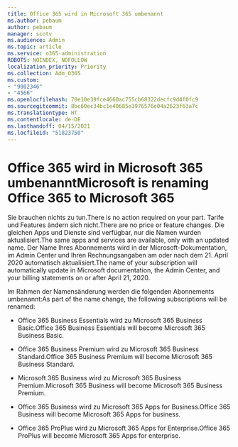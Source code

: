 ```yaml
---
title: Office 365 wird in Microsoft 365 umbenannt
ms.author: pebaum
author: pebaum
manager: scotv
ms.audience: Admin
ms.topic: article
ms.service: o365-administration
ROBOTS: NOINDEX, NOFOLLOW
localization_priority: Priority
ms.collection: Adm_O365
ms.custom:
- "9002346"
- "4566"
ms.openlocfilehash: 70e10e39fce4660ac755cb68322decfc9d4f0fc9
ms.sourcegitcommit: 8bc60ec34bc1e40685e3976576e04a2623f63a7c
ms.translationtype: HT
ms.contentlocale: de-DE
ms.lasthandoff: 04/15/2021
ms.locfileid: "51823750"
---
```

# <a name="microsoft-is-renaming-office-365-to-microsoft-365"></a><span data-ttu-id="4a765-102">Office 365 wird in Microsoft 365 umbenannt</span><span class="sxs-lookup"><span data-stu-id="4a765-102">Microsoft is renaming Office 365 to Microsoft 365</span></span>

<span data-ttu-id="4a765-103">Sie brauchen nichts zu tun.</span><span class="sxs-lookup"><span data-stu-id="4a765-103">There is no action required on your part.</span></span> <span data-ttu-id="4a765-104">Tarife und Features ändern sich nicht.</span><span class="sxs-lookup"><span data-stu-id="4a765-104">There are no price or feature changes.</span></span> <span data-ttu-id="4a765-105">Die gleichen Apps und Dienste sind verfügbar, nur die Namen wurden aktualisiert.</span><span class="sxs-lookup"><span data-stu-id="4a765-105">The same apps and services are available, only with an updated name.</span></span> <span data-ttu-id="4a765-106">Der Name Ihres Abonnements wird in der Microsoft-Dokumentation, im Admin Center und Ihren Rechnungsangaben am oder nach dem 21. April 2020 automatisch aktualisiert.</span><span class="sxs-lookup"><span data-stu-id="4a765-106">The name of your subscription will automatically update in Microsoft documentation, the Admin Center, and your billing statements on or after April 21, 2020.</span></span>

<span data-ttu-id="4a765-107">Im Rahmen der Namensänderung werden die folgenden Abonnements umbenannt:</span><span class="sxs-lookup"><span data-stu-id="4a765-107">As part of the name change, the following subscriptions will be renamed:</span></span>

- <span data-ttu-id="4a765-108">Office 365 Business Essentials wird zu Microsoft 365 Business Basic.</span><span class="sxs-lookup"><span data-stu-id="4a765-108">Office 365 Business Essentials will become Microsoft 365 Business Basic.</span></span>

- <span data-ttu-id="4a765-109">Office 365 Business Premium wird zu Microsoft 365 Business Standard.</span><span class="sxs-lookup"><span data-stu-id="4a765-109">Office 365 Business Premium will become Microsoft 365 Business Standard.</span></span>

- <span data-ttu-id="4a765-110">Microsoft 365 Business wird zu Microsoft 365 Business Premium.</span><span class="sxs-lookup"><span data-stu-id="4a765-110">Microsoft 365 Business will become Microsoft 365 Business Premium.</span></span>

- <span data-ttu-id="4a765-111">Office 365 Business wird zu Microsoft 365 Apps for Business.</span><span class="sxs-lookup"><span data-stu-id="4a765-111">Office 365 Business will become Microsoft 365 Apps for business.</span></span>

- <span data-ttu-id="4a765-112">Office 365 ProPlus wird zu Microsoft 365 Apps for Enterprise.</span><span class="sxs-lookup"><span data-stu-id="4a765-112">Office 365 ProPlus will become Microsoft 365 Apps for enterprise.</span></span>
